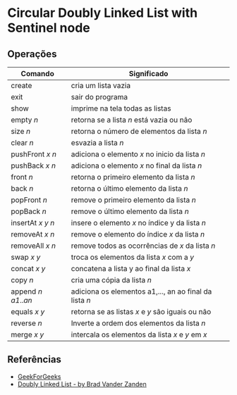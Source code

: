 # Circular Doubly Linked List with Sentinel node

## Operações 
Comando   | Significado
--------- | ------
create          | cria um lista vazia
exit            | sair do programa
show            | imprime na tela todas as listas
empty _n_       | retorna se a lista _n_ está vazia ou não
size _n_        | retorna o número de elementos da lista _n_
clear _n_       | esvazia a lista _n_
pushFront _x_ _n_ | adiciona o elemento _x_ no inicio da lista _n_
pushBack _x_ _n_  | adiciona o elemento _x_ no final da lista _n_
front _n_       | retorna o primeiro elemento da lista _n_
back _n_        | retorna o último elemento da lista _n_
popFront _n_    | remove o primeiro elemento da lista _n_
popBack _n_     | remove o último elemento da lista _n_
insertAt _x_ _y_ _n_| insere o elemento _x_ no índice y da lista _n_
removeAt _x_ _n_  | remove o elemento do índice _x_ da lista _n_
removeAll _x_ _n_ | remove todos as ocorrências de _x_ da lista _n_
swap _x_ _y_        | troca os elementos da lista _x_ com a _y_
concat _x_ _y_      | concatena a lista y ao final da lista _x_
copy _n_          | cria uma cópia da lista _n_
append _n_ _a1_.._an_ | adiciona os elementos a1,..., an ao final da lista _n_
equals _x_ _y_      | retorna se as listas _x_ e _y_ são iguais ou não
reverse _n_       | Inverte a ordem dos elementos da lista _n_
merge _x_ _y_       | intercala os elementos da lista _x_ e _y_ em _x_


## Referências 
* [GeekForGeeks](https://www.geeksforgeeks.org/insertion-in-doubly-circular-linked-list/)
* [Doubly Linked List - by Brad Vander Zanden](http://web.eecs.utk.edu/~bvanderz/teaching/cs140Fa10/notes/Dllists/)
